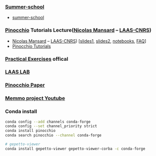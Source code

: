 ### [Summer-school](https://memory-of-motion.github.io/summer-school/)

* [summer-school](https://memory-of-motion.github.io/summer-school/materials)

### [Pinocchio](https://github.com/stack-of-tasks/pinocchio) Tutorials Lecture([Nicolas Mansard](https://gepettoweb.laas.fr/index.php/Members/NicolasMansard) – [LAAS-CNRS](http://projects.laas.fr/gepetto))

* [Nicolas Mansard](https://gepettoweb.laas.fr/index.php/Members/NicolasMansard) – [LAAS-CNRS](http://projects.laas.fr/gepetto)) [[slides1](https://memory-of-motion.github.io/summer-school/materials/memmo_summer_school_Pinnochio_Nicolas_Mansard_1.pdf), [slides2](https://memory-of-motion.github.io/summer-school/materials/memmo_summer_school_Pinnochio_Nicolas_Mansard_2.pdf), [notebooks](https://github.com/MeMory-of-MOtion/summer-school/tree/master/tutorials/pinocchio), [FAQ](https://scalar.vector.im/etherpad/p/r.1c0d00e84d66a3f5661a6eb2d9fd92f6)]
* [Pinocchio Tutorials](https://memory-of-motion.github.io/summer-school/materials)

### [Practical Exercises](https://gepettoweb.laas.fr/doc/stack-of-tasks/pinocchio/master/doxygen-html/md_doc_d-practical-exercises_1-directgeom.html) offical

### [LAAS LAB](https://hal-laas.archives-ouvertes.fr/hal-01866228)

### [Pinocchio Paper](https://hal.laas.fr/hal-01866228v2/document)

### [Memmo project Youtube](https://www.youtube.com/channel/UCAIn7ZmDGY7ChSWQE3IMhLA/featured)


### Conda install
```bash
conda config --add channels conda-forge
conda config --set channel_priority strict
conda install pinocchio
conda search pinocchio --channel conda-forge

# gepetto-viewer
conda install gepetto-viewer gepetto-viewer-corba -c conda-forge
```
